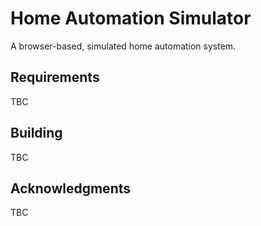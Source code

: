 # Home Automation Simulator
A browser-based, simulated home automation system.

## Requirements
TBC

## Building
TBC

## Acknowledgments
TBC